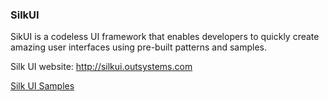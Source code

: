 ### SilkUI

SikUI is a codeless UI framework that enables developers to quickly create amazing user interfaces using pre-built patterns and samples.

Silk UI website: [http:\/\/silkui.outsystems.com](http://silkui.outsystems.com)

[Silk UI Samples](http://labs.outsystems.net/P10silkui)



